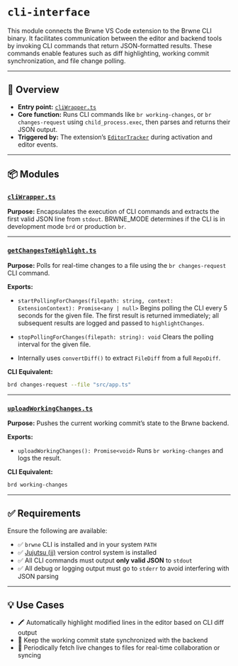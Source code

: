 # `cli-interface`

This module connects the Brwne VS Code extension to the Brwne CLI binary. It facilitates communication between the editor and backend tools by invoking CLI commands that return JSON-formatted results. These commands enable features such as diff highlighting, working commit synchronization, and file change polling.

---

## 📁 Overview

* **Entry point:** [`cliWrapper.ts`](./cliWrapper.ts)
* **Core function:** Runs CLI commands like `br working-changes`, or `br changes-request` using `child_process.exec`, then parses and returns their JSON output.
* **Triggered by:** The extension’s [`EditorTracker`](../triggers/EditorTracker.ts) during activation and editor events.

---

## 📦 Modules

### [`cliWrapper.ts`](./cliWrapper.ts)

**Purpose:**
Encapsulates the execution of CLI commands and extracts the first valid JSON line from `stdout`.
BRWNE_MODE determines if the CLI is in development mode `brd` or production `br`.

---

### [`getChangesToHighlight.ts`](./getChangesToHighlight.ts)

**Purpose:**
Polls for real-time changes to a file using the `br changes-request` CLI command.

**Exports:**

* `startPollingForChanges(filepath: string, context: ExtensionContext): Promise<any | null>`
  Begins polling the CLI every 5 seconds for the given file. The first result is returned immediately; all subsequent results are logged and passed to `highlightChanges`.

* `stopPollingForChanges(filepath: string): void`
  Clears the polling interval for the given file.

* Internally uses `convertDiff()` to extract `FileDiff` from a full `RepoDiff`.

**CLI Equivalent:**

```bash
brd changes-request --file "src/app.ts"
```

---

### [`uploadWorkingChanges.ts`](./uploadWorkingChanges.ts)

**Purpose:**
Pushes the current working commit’s state to the Brwne backend.

**Exports:**

* `uploadWorkingChanges(): Promise<void>`
  Runs `br working-changes` and logs the result.

**CLI Equivalent:**

```bash
brd working-changes
```

---

## ✅ Requirements

Ensure the following are available:

* ✅ `brwne` CLI is installed and in your system `PATH`
* ✅ [Jujutsu (jj)](https://github.com/martinvonz/jj) version control system is installed
* ✅ All CLI commands must output **only valid JSON** to `stdout`
* ✅ All debug or logging output must go to `stderr` to avoid interfering with JSON parsing

---

## 💡 Use Cases

* 🖍️ Automatically highlight modified lines in the editor based on CLI diff output
* 📄 Keep the working commit state synchronized with the backend
* 🔁 Periodically fetch live changes to files for real-time collaboration or syncing
